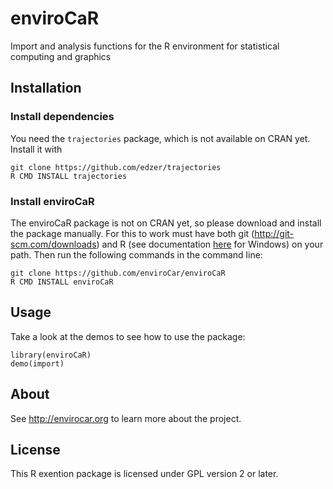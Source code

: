 # enviroCaR

Import and analysis functions for the R environment for statistical computing and graphics

## Installation

### Install dependencies

You need the ``trajectories`` package, which is not available on CRAN yet. Install it with

```
git clone https://github.com/edzer/trajectories
R CMD INSTALL trajectories
```

### Install enviroCaR

The enviroCaR package is not on CRAN yet, so please download and install the package manually. For this to work must have both git (http://git-scm.com/downloads) and R (see documentation [here](http://cran.r-project.org/bin/windows/base/rw-FAQ.html#Rcmd-is-not-found-in-my-PATH_0021) for Windows) on your path. Then run the following commands in the command line:

```
git clone https://github.com/enviroCar/enviroCaR
R CMD INSTALL enviroCaR
```


## Usage

Take a look at the demos to see how to use the package:

```
library(enviroCaR)
demo(import)
```

## About

See http://envirocar.org to learn more about the project.

## License

This R exention package is licensed under GPL version 2 or later.
